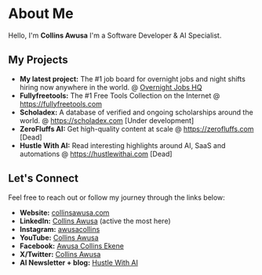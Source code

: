 # About Me
Hello, I'm **Collins Awusa** I'm a Software Developer & AI Specialist.
## My Projects
- **My latest project:** The #1 job board for overnight jobs and night shifts hiring now anywhere in the world. @ [Overnight Jobs HQ](https://overnightjobshq.com/)
- **Fullyfreetools:** The #1 Free Tools Collection on the Internet @ https://fullyfreetools.com
- **Scholadex:** A database of verified and ongoing scholarships around the world. @ https://scholadex.com [Under development]
- **ZeroFluffs AI:** Get high-quality content at scale @ https://zerofluffs.com [Dead]
- **Hustle With AI:** Read interesting highlights around AI, SaaS and automations @ https://hustlewithai.com [Dead]


## Let's Connect
Feel free to reach out or follow my journey through the links below:
- **Website:** [collinsawusa.com](https://collinsawusa.com)
- **LinkedIn:** [Collins Awusa](https://www.linkedin.com/in/collinsawusa/) (active the most here)
- **Instagram:** [awusacollins](https://www.instagram.com/awusacollins/)
- **YouTube:** [Collins Awusa](https://www.youtube.com/@awusacollins)
- **Facebook:** [Awusa Collins Ekene](https://www.facebook.com/awusa.collins)
- **X/Twitter:** [Collins Awusa](https://x.com/CollinsAwusa)
- **AI Newsletter + blog:** [Hustle With AI](https://hustlewithai.com)

<!---
Collinshack/Collinshack is a ✨ special ✨ repository because its `README.md` (this file) appears on your GitHub profile.
You can click the Preview link to take a look at your changes.
--->
